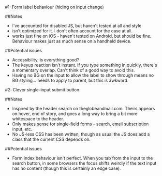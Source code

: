 #1: Form label behaviour (hiding on input change)

##Notes
- I've accounted for disabled JS, but haven't tested at all and style
- isn't optimized for it. I don't often account for the case at all.
- works just fine on iOS - haven't tested on Android, but should be fine. Behaviour makes just as much sense on a handheld device.

##Potential issues
- Accessibility, is everything good?
- The keyup reaction isn't instant. If you type something in quickly, there's a momentary overlap. Can't think of a good way to avoid this.
- Having no BG on the input to allow the label to show through means no BG styling... needs to apply to parent, but this is awkward.


#2: Clever single-input submit button

##Notes
- Inspired by the header search on theglobeandmail.com. Theirs appears on hover, end of story, and goes a long way to bring a bit more whitespace to the header.
- Only makes sense for single-field forms - search, email subscription input, etc.
- No JS-less CSS has been written, though as usual the JS does add a class that the current CSS depends on.

##Potential issues
- Form index behaviour isn't perfect. When you tab from the input to the search button, in some browsers the focus shifts weirdly if the text input has no content (though this is certainly an edge case).